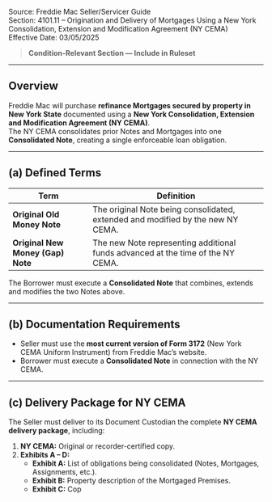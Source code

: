 Source: Freddie Mac Seller/Servicer Guide  
Section: 4101.11 – Origination and Delivery of Mortgages Using a New York Consolidation, Extension and Modification Agreement (NY CEMA)  
Effective Date: 03/05/2025  

> **Condition-Relevant Section — Include in Ruleset**

---

## Overview
Freddie Mac will purchase **refinance Mortgages secured by property in New York State** documented using a **New York Consolidation, Extension and Modification Agreement (NY CEMA)**.  
The NY CEMA consolidates prior Notes and Mortgages into one **Consolidated Note**, creating a single enforceable loan obligation.

---

## (a) Defined Terms

| Term | Definition |
|------|-------------|
| **Original Old Money Note** | The original Note being consolidated, extended and modified by the new NY CEMA. |
| **Original New Money (Gap) Note** | The new Note representing additional funds advanced at the time of the NY CEMA. |

The Borrower must execute a **Consolidated Note** that combines, extends and modifies the two Notes above.

---

## (b) Documentation Requirements

- Seller must use the **most current version of Form 3172** (New York CEMA Uniform Instrument) from Freddie Mac’s website.  
- Borrower must execute a **Consolidated Note** in connection with the NY CEMA.

---

## (c) Delivery Package for NY CEMA

The Seller must deliver to its Document Custodian the complete **NY CEMA delivery package**, including:

1. **NY CEMA:** Original or recorder-certified copy.  
2. **Exhibits A – D:**  
   - **Exhibit A:** List of obligations being consolidated (Notes, Mortgages, Assignments, etc.).  
   - **Exhibit B:** Property description of the Mortgaged Premises.  
   - **Exhibit C:** Cop
